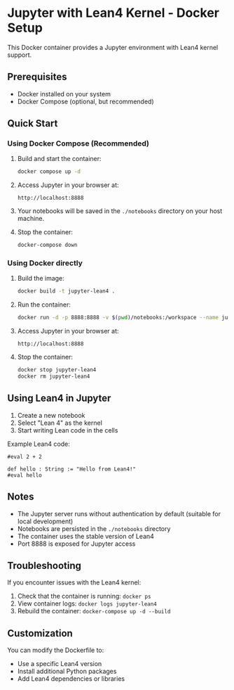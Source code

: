 # Jupyter with Lean4 Kernel - Docker Setup

This Docker container provides a Jupyter environment with Lean4 kernel support.

## Prerequisites

- Docker installed on your system
- Docker Compose (optional, but recommended)

## Quick Start

### Using Docker Compose (Recommended)

1. Build and start the container:
   ```bash
   docker compose up -d
   ```

2. Access Jupyter in your browser at:
   ```
   http://localhost:8888
   ```

3. Your notebooks will be saved in the `./notebooks` directory on your host machine.

4. Stop the container:
   ```bash
   docker-compose down
   ```

### Using Docker directly

1. Build the image:
   ```bash
   docker build -t jupyter-lean4 .
   ```

2. Run the container:
   ```bash
   docker run -d -p 8888:8888 -v $(pwd)/notebooks:/workspace --name jupyter-lean4 jupyter-lean4
   ```

3. Access Jupyter in your browser at:
   ```
   http://localhost:8888
   ```

4. Stop the container:
   ```bash
   docker stop jupyter-lean4
   docker rm jupyter-lean4
   ```

## Using Lean4 in Jupyter

1. Create a new notebook
2. Select "Lean 4" as the kernel
3. Start writing Lean code in the cells

Example Lean4 code:
```lean
#eval 2 + 2

def hello : String := "Hello from Lean4!"
#eval hello
```

## Notes

- The Jupyter server runs without authentication by default (suitable for local development)
- Notebooks are persisted in the `./notebooks` directory
- The container uses the stable version of Lean4
- Port 8888 is exposed for Jupyter access

## Troubleshooting

If you encounter issues with the Lean4 kernel:
1. Check that the container is running: `docker ps`
2. View container logs: `docker logs jupyter-lean4`
3. Rebuild the container: `docker-compose up -d --build`

## Customization

You can modify the Dockerfile to:
- Use a specific Lean4 version
- Install additional Python packages
- Add Lean4 dependencies or libraries
